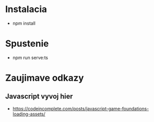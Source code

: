 # Instalacia
- npm install

# Spustenie 
- npm run serve:ts



# Zaujimave odkazy
## Javascript vyvoj hier
- https://codeincomplete.com/posts/javascript-game-foundations-loading-assets/

